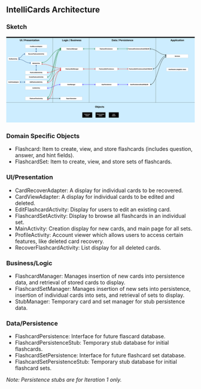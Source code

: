 ## IntelliCards Architecture

### Sketch

![Alt text](<3350 Architecture Design - Iteration 2.png>)

### Domain Specific Objects

- Flashcard: Item to create, view, and store flashcards (includes question, answer, and hint fields). 
- FlashcardSet: Item to create, view, and store sets of flashcards.

### UI/Presentation

- CardRecoverAdapter: A display for individual cards to be recovered.
- CardViewAdapter: A display for individual cards to be edited and deleted.
- EditFlashcardActivity: Display for users to edit an existing card.
- FlashcardSetActivity: Display to browse all flashcards in an individual set.
- MainActivity: Creation display for new cards, and main page for all sets.
- ProfileActivity: Account viewer which allows users to access certain features, like deleted card recovery.
- RecoverFlashcardActivity: List display for all deleted cards.

### Business/Logic

- FlashcardManager: Manages insertion of new cards into persistence data, and retrieval of stored cards to display.
- FlashcardSetManager: Manages insertion of new sets into persistence, insertion of individual cards into sets, and retrieval of sets to display.
- StubManager: Temporary card and set manager for stub persistence data.

### Data/Persistence

- FlashcardPersistence: Interface for future flascard database.
- FlashcardPersistenceStub: Temporary stub database for initial flashcards.
- FlashcardSetPersistence: Interface for future flashcard set database.
- FlashcardSetPersistenceStub: Temporary stub database for initial flashcard sets.

*Note: Persistence stubs are for Iteration 1 only.*
